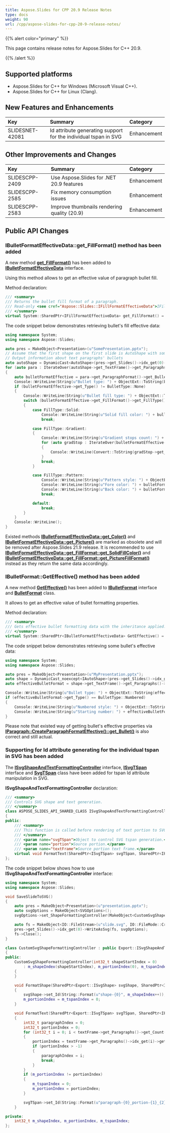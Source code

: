 ```yaml
---
title: Aspose.Slides for CPP 20.9 Release Notes
type: docs
weight: 90
url: /cpp/aspose-slides-for-cpp-20-9-release-notes/
---
```


{{% alert color="primary" %}} 

This page contains release notes for Aspose.Slides for C++ 20.9.

{{% /alert %}} 

## **Supported platforms**
- Aspose.Slides for C++ for Windows (Microsoft Visual C++).
- Aspose.Slides for C++ for Linux (Clang).

## **New Features and Enhancements**
|**Key**|**Summary**|**Category**|
| :- | :- | :- |
|SLIDESNET-42081|Id attribute generating support for the individual tspan in SVG|Enhancement|

## **Other Improvements and Changes**
|**Key**|**Summary**|**Category**|
| :- | :- | :- |
|SLIDESCPP-2409|Use Aspose.Slides for .NET 20.9 features|Enhancement|
|SLIDESCPP-2585|Fix memory consumption issues|Enhancement|
|SLIDESCPP-2583|Improve thumbnails rendering quality (20.9)|Enhancement|

## **Public API Changes**
### **IBulletFormatEffectiveData::get_FillFormat() method has been added**

A new method [**get_FillFormat()**](https://apireference.aspose.com/slides/cpp/class/aspose.slides.i_bullet_format_effective_data#a8aa5cc6d18b708e3cd90ad802390f29c) has been added to [**IBulletFormatEffectiveData**](https://apireference.aspose.com/slides/cpp/class/aspose.slides.i_bullet_format_effective_data) interface.

Using this method allows to get an effective value of paragraph bullet fill.

Method declaration:

```cpp
/// <summary>
/// Returns the bullet fill format of a paragraph.
/// Read-only <see cref="Aspose::Slides::IFillFormatEffectiveData">IFillFormatEffectiveData</see>.
/// </summary>
virtual System::SharedPtr<IFillFormatEffectiveData> get_FillFormat() = 0;
```

The code snippet below demonstrates retrieving bullet's fill effective data:

``` cpp
using namespace System;
using namespace Aspose::Slides;

auto pres = MakeObject<Presentation>(u"SomePresentation.pptx");
// Assume that the first shape on the first slide is AutoShape with some text...
// Output information about text paragraphs' bullets
auto autoShape = DynamicCast<AutoShape>(pres->get_Slides()->idx_get(0)->get_Shapes()->idx_get(0));
for (auto para : IterateOver(autoShape->get_TextFrame()->get_Paragraphs()))
{
    auto bulletFormatEffective = para->get_ParagraphFormat()->get_Bullet()->GetEffective();
    Console::WriteLine(String(u"Bullet type: ") + ObjectExt::ToString(bulletFormatEffective->get_Type()));
    if (bulletFormatEffective->get_Type() != BulletType::None)
    {
        Console::WriteLine(String(u"Bullet fill type: ") + ObjectExt::ToString(bulletFormatEffective->get_FillFormat()->get_FillType()));
        switch (bulletFormatEffective->get_FillFormat()->get_FillType())
        {
            case FillType::Solid:
                Console::WriteLine(String(u"Solid fill color: ") + bulletFormatEffective->get_FillFormat()->get_SolidFillColor());
                break;

            case FillType::Gradient:
            {
                Console::WriteLine(String(u"Gradient stops count: ") + bulletFormatEffective->get_FillFormat()->get_GradientFormat()->get_GradientStops()->get_Count());
                for (auto gradStop : IterateOver(bulletFormatEffective->get_FillFormat()->get_GradientFormat()->get_GradientStops()))
                {
                    Console::WriteLine(Convert::ToString(gradStop->get_Position()) + u": " + gradStop->get_Color());
                }
                break;
            }

            case FillType::Pattern:
                Console::WriteLine(String(u"Pattern style: ") + ObjectExt::ToString(bulletFormatEffective->get_FillFormat()->get_PatternFormat()->get_PatternStyle()));
                Console::WriteLine(String(u"Fore color: ") + bulletFormatEffective->get_FillFormat()->get_PatternFormat()->get_ForeColor());
                Console::WriteLine(String(u"Back color: ") + bulletFormatEffective->get_FillFormat()->get_PatternFormat()->get_BackColor());
                break;

            default:
                break;
        }
    }
    Console::WriteLine();
}
```

Existed methods [**IBulletFormatEffectiveData::get_Color()**](https://apireference.aspose.com/slides/cpp/class/aspose.slides.i_bullet_format_effective_data#a362dd8d288f4c657388cfa56255842d1) and [**IBulletFormatEffectiveData::get_Picture()**](https://apireference.aspose.com/slides/cpp/class/aspose.slides.i_bullet_format_effective_data#a03dcf46923359bfbc1905e2d9c9ea430) are marked as obsolete and will be removed after Aspose.Slides 21.9 release. It is recommended to use [**IBulletFormatEffectiveData::get_FillFormat::get_SolidFillColor()**](https://apireference.aspose.com/slides/cpp/class/aspose.slides.i_fill_format_effective_data#ae2257c0c167d98ab313c8b3d9469a977) and [**IBulletFormatEffectiveData::get_FillFormat::get_PictureFillFormat()**](https://apireference.aspose.com/slides/cpp/class/aspose.slides.i_fill_format_effective_data#a12f2907055761c5b0afbf4c85625023b) instead as they return the same data accordingly.

### **IBulletFormat::GetEffective() method has been added**
A new method [**GetEffective()**](https://apireference.aspose.com/slides/cpp/class/aspose.slides.i_bullet_format#ab93fdb2ad6484ab6f13fde4fcbe21de9) has been added to [**IBulletFormat**](https://apireference.aspose.com/slides/cpp/class/aspose.slides.i_bullet_format) interface and [**BulletFormat**](https://apireference.aspose.com/slides/cpp/class/aspose.slides.bullet_format) class.

It allows to get an effective value of bullet formatting properties.

Method declaration:

```cpp
/// <summary>
/// Gets effective bullet formatting data with the inheritance applied.
/// </summary>
virtual System::SharedPtr<IBulletFormatEffectiveData> GetEffective() = 0;
```

The code snippet below demonstrates retrieving some bullet's effective data:

```cpp
using namespace System;
using namespace Aspose::Slides;

auto pres = MakeObject<Presentation>(u"MyPresentation.pptx");
auto shape = DynamicCast_noexcept<IAutoShape>(pres->get_Slides()->idx_get(0)->get_Shapes()->idx_get(0));
auto effectiveBulletFormat = shape->get_TextFrame()->get_Paragraphs()->idx_get(0)->get_ParagraphFormat()->get_Bullet()->GetEffective();

Console::WriteLine(String(u"Bullet type: ") + ObjectExt::ToString(effectiveBulletFormat->get_Type()));
if (effectiveBulletFormat->get_Type() == BulletType::Numbered)
{
    Console::WriteLine(String(u"Numbered style: ") + ObjectExt::ToString(effectiveBulletFormat->get_NumberedBulletStyle()));
    Console::WriteLine(String(u"Starting number: ") + effectiveBulletFormat->get_NumberedBulletStartWith());
}
```

Please note that existed way of getting bullet's effective properties via [**IParagraph::CreateParagraphFormatEffective()::get_Bullet()**](https://apireference.aspose.com/slides/cpp/class/aspose.slides.i_paragraph_format_effective_data#aba5ac6274658001b4805192b3066dd45) is also correct and still actual.

### **Supporting for Id attribute generating for the individual tspan in SVG has been added**
The [**ISvgShapeAndTextFormattingController**](https://apireference.aspose.com/slides/cpp/class/aspose.slides.export.i_svg_shape_and_text_formatting_controller) interface, [**ISvgTSpan**](https://apireference.aspose.com/slides/cpp/class/aspose.slides.export.i_svg_t_span/) interface and [**SvgTSpan**](https://apireference.aspose.com/slides/cpp/class/aspose.slides.export.svg_t_span/) class have been added for tspan Id attribute manipulation in SVG.

**ISvgShapeAndTextFormattingController** declaration:

```cpp
/// <summary>
/// Controls SVG shape and text generation.
/// </summary>
class ASPOSE_SLIDES_API_SHARED_CLASS ISvgShapeAndTextFormattingController : public ISvgShapeFormattingController
{
public:
    /// <summary>
    /// This function is called before rendering of text portion to SVG to allow user to control resulting SVG.
    /// </summary>
    /// <param name="svgTSpan">Object to control SVG tspan generation.</param>
    /// <param name="portion">Source portion.</param>
    /// <param name="textFrame">Source portion text frame.</param>
    virtual void FormatText(SharedPtr<ISvgTSpan> svgTSpan, SharedPtr<IPortion> portion, SharedPtr<ITextFrame> textFrame) = 0;
};
```

The code snippet below shows how to use **ISvgShapeAndTextFormattingController** interface:
```cpp
using namespace System;
using namespace Aspose::Slides;

void SaveSlideToSVG()
{
    auto pres = MakeObject<Presentation>(u"presentation.pptx");
    auto svgOptions = MakeObject<SVGOptions>();
    svgOptions->set_ShapeFormattingController(MakeObject<CustomSvgShapeFormattingController>(0));

    auto fs = MakeObject<IO::FileStream>(u"slide.svg", IO::FileMode::Create, IO::FileAccess::Write);
    pres->get_Slides()->idx_get(0)->WriteAsSvg(fs, svgOptions);
    fs->Close();
}

class CustomSvgShapeFormattingController : public Export::ISvgShapeAndTextFormattingController
{
public:
    CustomSvgShapeFormattingController(int32_t shapeStartIndex = 0)
        : m_shapeIndex(shapeStartIndex), m_portionIndex(0), m_tspanIndex(0)
    {
    }

    void FormatShape(SharedPtr<Export::ISvgShape> svgShape, SharedPtr<IShape> shape) override
    {
        svgShape->set_Id(String::Format(u"shape-{0}", m_shapeIndex++));
        m_portionIndex = m_tspanIndex = 0;
    }

    void FormatText(SharedPtr<Export::ISvgTSpan> svgTSpan, SharedPtr<IPortion> portion, SharedPtr<ITextFrame> textFrame) override
    {
        int32_t paragraphIndex = 0;
        int32_t portionIndex = 0;
        for (int32_t i = 0; i < textFrame->get_Paragraphs()->get_Count(); i = i + 1)
        {
            portionIndex = textFrame->get_Paragraphs()->idx_get(i)->get_Portions()->IndexOf(portion);
            if (portionIndex > -1)
            {
                paragraphIndex = i;
                break;
            }
        }
        if (m_portionIndex != portionIndex)
        {
            m_tspanIndex = 0;
            m_portionIndex = portionIndex;
        }

        svgTSpan->set_Id(String::Format(u"paragraph-{0}_portion-{1}_{2}", paragraphIndex, m_portionIndex, m_tspanIndex++));
    }

private:
    int32_t m_shapeIndex, m_portionIndex, m_tspanIndex;
};
```